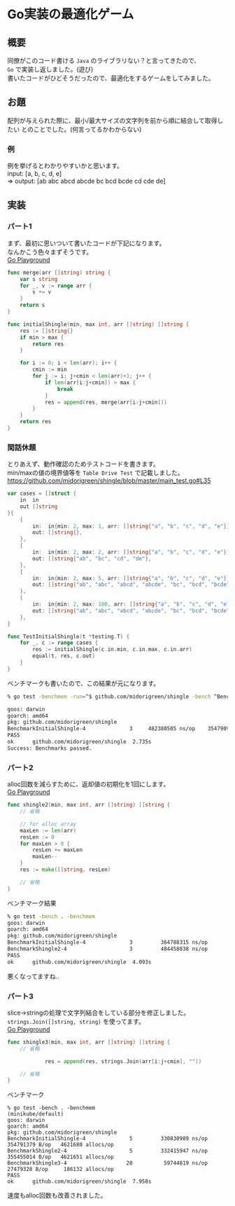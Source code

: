 # Go実装の最適化ゲーム

## 概要
同僚がこのコード書ける `Java` のライブラリない？と言ってきたので、  
`Go` で実装し返しました。(遊び)  
書いたコードがひどそうだったので、最適化をするゲームをしてみました。  

## お題
配列が与えられた際に、最小/最大サイズの文字列を前から順に結合して取得したい
とのことでした。(何言ってるかわからない)

### 例
例を挙げるとわかりやすいかと思います。  
input: [a, b, c, d, e]  
=> output: [ab abc abcd abcde bc bcd bcde cd cde de]  

## 実装
### パート1
まず、最初に思いついて書いたコードが下記になります。  
なんかこう色々まずそうです。  
[Go Playground](https://play.golang.org/p/_oj1H3CRzb)
```go
func merge(arr []string) string {
	var s string
	for _, v := range arr {
		s += v
	}
	return s
}

func initialShingle(min, max int, arr []string) []string {
	res := []string{}
	if min > max {
		return res
	}

	for i := 0; i < len(arr); i++ {
		cmin := min
		for j := i; j+cmin < len(arr)+1; j++ {
			if len(arr[i:j+cmin]) > max {
				break
			}
			res = append(res, merge(arr[i:j+cmin]))
		}
	}
	return res
}
```

### 閑話休題
とりあえず、動作確認のためテストコードを書きます。  
min/maxの値の境界値等を `Table Drive Test` で記載しました。
https://github.com/midorigreen/shingle/blob/master/main_test.go#L35
```go
var cases = []struct {
	in  in
	out []string
}{
	{
		in:  in{min: 2, max: 1, arr: []string{"a", "b", "c", "d", "e"}},
		out: []string{},
	},
	{
		in:  in{min: 2, max: 2, arr: []string{"a", "b", "c", "d", "e"}},
		out: []string{"ab", "bc", "cd", "de"},
	},
	{
		in:  in{min: 2, max: 5, arr: []string{"a", "b", "c", "d", "e"}},
		out: []string{"ab", "abc", "abcd", "abcde", "bc", "bcd", "bcde", "cd", "cde", "de"},
	},
	{
		in:  in{min: 2, max: 100, arr: []string{"a", "b", "c", "d", "e"}},
		out: []string{"ab", "abc", "abcd", "abcde", "bc", "bcd", "bcde", "cd", "cde", "de"},
	},
}

func TestInitialShingle(t *testing.T) {
	for _, c := range cases {
		res := initialShingle(c.in.min, c.in.max, c.in.arr)
		equal(t, res, c.out)
	}
}
```

ベンチマークも書いたので、この結果が元になります。  
```sh
% go test -benchmem -run=^$ github.com/midorigreen/shingle -bench ^BenchmarkInitialShingle$

goos: darwin
goarch: amd64
pkg: github.com/midorigreen/shingle
BenchmarkInitialShingle-4   	       3	 482380505 ns/op	354790944 B/op	 4621679 allocs/op
PASS
ok  	github.com/midorigreen/shingle	2.735s
Success: Benchmarks passed.
```

### パート2
alloc回数を減らすために、返却値の初期化を1回にします。  
[Go Playground](https://play.golang.org/p/Y-o0etalwF)
```go
func shingle2(min, max int, arr []string) []string {
	// 省略

	// for alloc array
	maxLen := len(arr)
	resLen := 0
	for maxLen > 0 {
		resLen += maxLen
		maxLen--
	}
	res := make([]string, resLen)

	// 省略
}
```

ベンチマーク結果
```sh
% go test -bench . -benchmem
goos: darwin
goarch: amd64
pkg: github.com/midorigreen/shingle
BenchmarkInitialShingle-4              3         364788315 ns/op        354790757 B/op   4621679 allocs/op
BenchmarkShingle2-4                    3         484458838 ns/op        355455082 B/op   4621651 allocs/op
PASS
ok      github.com/midorigreen/shingle  4.093s
```
悪くなってますね..  

### パート3
slice->stringの処理で文字列結合をしている部分を修正しました。  
`strings.Join([]string, string)` を使ってます。  
[Go Playground](https://play.golang.org/p/s009mJXiGG)
```go
func shingle3(min, max int, arr []string) []string {
	// 省略

			res = append(res, strings.Join(arr[i:j+cmin], ""))

	// 省略
}
```

ベンチマーク
```
% go test -bench . -benchmem                                                                                                               (minikube/default)
goos: darwin
goarch: amd64
pkg: github.com/midorigreen/shingle
BenchmarkInitialShingle-4              5         330830989 ns/op        354791379 B/op   4621680 allocs/op
BenchmarkShingle2-4                    5         332415947 ns/op        355455014 B/op   4621651 allocs/op
BenchmarkShingle3-4                   20          59744819 ns/op        27479328 B/op     186132 allocs/op
PASS
ok      github.com/midorigreen/shingle  7.958s
```
速度もalloc回数も改善されました。